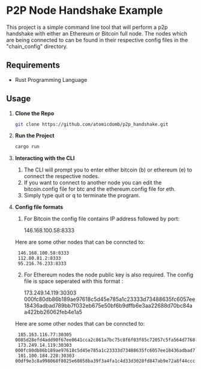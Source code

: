 # P2P Node Handshake Example

This project is a simple command line tool that will perform a p2p handshake with either an Ethereum or Bitcoin full node. The nodes which are being connected to can be found in their respective config files in the "chain_config" directory.

## Requirements
- Rust Programming Language

## Usage

1. **Clone the Repo**
   ```bash
   git clone https://github.com/atomicdomb/p2p_handshake.git
   ```

2. **Run the Project**
   ```bash
   cargo run
   ```

3. **Interacting with the CLI**
	1. The CLI will prompt you to enter either bitcoin (b) or ethereum (e) to connect the respective nodes.
	2. If you want to connect to another node you can edit the bitcoin.config file for btc and the ethereum.config file for eth.
	3. Simply type quit or q to terminate the program.
	
4. **Config file formats**
	1. For Bitcoin the config file contains IP address followed by port:
	
		146.168.100.58:8333

	Here are some other nodes that can be conncted to:

		146.168.100.58:8333
		112.80.81.2:8333
		95.216.76.233:8333

	2. For Ethereum nodes the node public key is also required. The config file is space seperated with this format <NodeIP> <NodePubKey>:
	
		173.249.14.119:30303 000fc80db86b189ae97618c5d45e785a1c23333d73488635fc6057ee18436adbad789bb7f032eb675e50bf6b9dffb6e3aa22688d70bc84aa422bb26062feb4e1a5

	Here are some other nodes that can be conncted to:

		185.163.116.77:30305 0085d28efd4add90f67ee0641cca2c861a7bc75c8f6f03f85c72057c5fa564d7768ca54338d428ff2f4f57f77be7c0c657be9e560c7fca40e4c99dd6612b64150f
		173.249.14.119:30303 000fc80db86b189ae97618c5d45e785a1c23333d73488635fc6057ee18436adbad789bb7f032eb675e50bf6b9dffb6e3aa22688d70bc84aa422bb26062feb4e1a5
		101.100.184.228:30303 00df9e3c8a998068f8025e60858ba39f3a4fa1c4d33d3028fd847ab9e72a8f44ccc988af35c1ec23fbf1b72279531a2eb0aeee1bb2a3765e5d86cba87ebbc4cc30